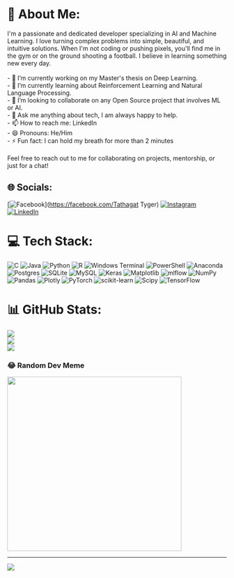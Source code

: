 # 💫 About Me:
I'm a passionate and dedicated developer specializing in AI and Machine Learning. I love turning complex problems into simple, beautiful, and intuitive solutions. When I'm not coding or pushing pixels, you'll find me in the gym or on the ground shooting a football. I believe in learning something new every day.<br><br>- 🔭 I’m currently working on my Master's thesis on Deep Learning.<br>- 🌱 I’m currently learning about Reinforcement Learning and Natural Language Processing.<br>- 👯 I’m looking to collaborate on any Open Source project that involves ML or AI.<br>- 💬 Ask me anything about tech, I am always happy to help.<br>- 📫 How to reach me: LinkedIn<br>- 😄 Pronouns: He/Him<br>- ⚡ Fun fact: I can hold my breath for more than 2 minutes <br><br>Feel free to reach out to me for collaborating on projects, mentorship, or just for a chat!


## 🌐 Socials:
[![Facebook](https://img.shields.io/badge/Facebook-%231877F2.svg?logo=Facebook&logoColor=white)](https://facebook.com/Tathagat Tyger) [![Instagram](https://img.shields.io/badge/Instagram-%23E4405F.svg?logo=Instagram&logoColor=white)](https://instagram.com/__the__white__wolf__) [![LinkedIn](https://img.shields.io/badge/LinkedIn-%230077B5.svg?logo=linkedin&logoColor=white)](https://linkedin.com/in/Tathagat_) 

# 💻 Tech Stack:
![C](https://img.shields.io/badge/c-%2300599C.svg?style=for-the-badge&logo=c&logoColor=white) ![Java](https://img.shields.io/badge/java-%23ED8B00.svg?style=for-the-badge&logo=openjdk&logoColor=white) ![Python](https://img.shields.io/badge/python-3670A0?style=for-the-badge&logo=python&logoColor=ffdd54) ![R](https://img.shields.io/badge/r-%23276DC3.svg?style=for-the-badge&logo=r&logoColor=white) ![Windows Terminal](https://img.shields.io/badge/Windows%20Terminal-%234D4D4D.svg?style=for-the-badge&logo=windows-terminal&logoColor=white) ![PowerShell](https://img.shields.io/badge/PowerShell-%235391FE.svg?style=for-the-badge&logo=powershell&logoColor=white) ![Anaconda](https://img.shields.io/badge/Anaconda-%2344A833.svg?style=for-the-badge&logo=anaconda&logoColor=white) ![Postgres](https://img.shields.io/badge/postgres-%23316192.svg?style=for-the-badge&logo=postgresql&logoColor=white) ![SQLite](https://img.shields.io/badge/sqlite-%2307405e.svg?style=for-the-badge&logo=sqlite&logoColor=white) ![MySQL](https://img.shields.io/badge/mysql-%2300000f.svg?style=for-the-badge&logo=mysql&logoColor=white) ![Keras](https://img.shields.io/badge/Keras-%23D00000.svg?style=for-the-badge&logo=Keras&logoColor=white) ![Matplotlib](https://img.shields.io/badge/Matplotlib-%23ffffff.svg?style=for-the-badge&logo=Matplotlib&logoColor=black) ![mlflow](https://img.shields.io/badge/mlflow-%23d9ead3.svg?style=for-the-badge&logo=numpy&logoColor=blue) ![NumPy](https://img.shields.io/badge/numpy-%23013243.svg?style=for-the-badge&logo=numpy&logoColor=white) ![Pandas](https://img.shields.io/badge/pandas-%23150458.svg?style=for-the-badge&logo=pandas&logoColor=white) ![Plotly](https://img.shields.io/badge/Plotly-%233F4F75.svg?style=for-the-badge&logo=plotly&logoColor=white) ![PyTorch](https://img.shields.io/badge/PyTorch-%23EE4C2C.svg?style=for-the-badge&logo=PyTorch&logoColor=white) ![scikit-learn](https://img.shields.io/badge/scikit--learn-%23F7931E.svg?style=for-the-badge&logo=scikit-learn&logoColor=white) ![Scipy](https://img.shields.io/badge/SciPy-%230C55A5.svg?style=for-the-badge&logo=scipy&logoColor=%white) ![TensorFlow](https://img.shields.io/badge/TensorFlow-%23FF6F00.svg?style=for-the-badge&logo=TensorFlow&logoColor=white)
# 📊 GitHub Stats:
![](https://github-readme-stats.vercel.app/api?username=tygertathagat&theme=dark&hide_border=false&include_all_commits=false&count_private=false)<br/>
![](https://github-readme-streak-stats.herokuapp.com/?user=tygertathagat&theme=dark&hide_border=false)<br/>
![](https://github-readme-stats.vercel.app/api/top-langs/?username=tygertathagat&theme=dark&hide_border=false&include_all_commits=false&count_private=false&layout=compact)

### 😂 Random Dev Meme
<img src='https://randommeme-five.vercel.app/' style="height: 400px;"/>

---
[![](https://visitcount.itsvg.in/api?id=tygertathagat&icon=0&color=0)](https://visitcount.itsvg.in)

<!-- Proudly created with GPRM ( https://gprm.itsvg.in ) -->
